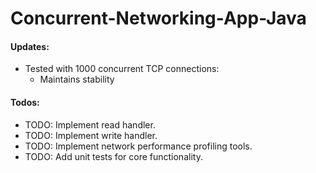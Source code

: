 # Concurrent-Networking-App-Java

#### Updates:

- Tested with 1000 concurrent TCP connections:
  - Maintains stability

#### Todos:

- TODO: Implement read handler.
- TODO: Implement write handler.
- TODO: Implement network performance profiling tools.
- TODO: Add unit tests for core functionality.
